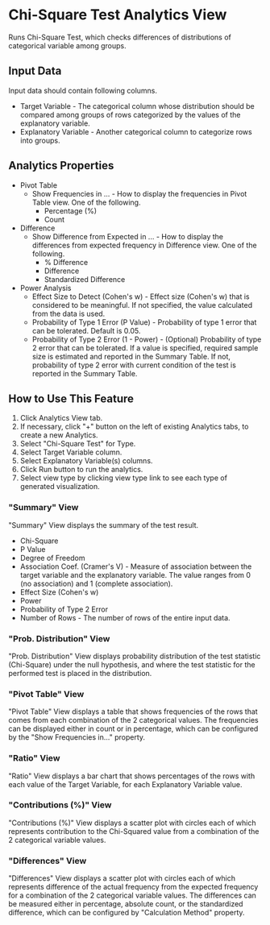 # Chi-Square Test Analytics View

Runs Chi-Square Test, which checks differences of distributions of categorical variable among groups.

## Input Data
Input data should contain following columns.

  * Target Variable - The categorical column whose distribution should be compared among groups of rows categorized by the values of the explanatory variable.
  * Explanatory Variable - Another categorical column to categorize rows into groups.

## Analytics Properties
  * Pivot Table
    * Show Frequencies in ... - How to display the frequencies in Pivot Table view. One of the following.
      * Percentage (%)
      * Count
  * Difference
    * Show Difference from Expected in ... - How to display the differences from expected frequency in Difference view. One of the following.
      * % Difference
      * Difference
      * Standardized Difference
  * Power Analysis
    * Effect Size to Detect (Cohen's w) - Effect size (Cohen's w) that is considered to be meaningful. If not specified, the value calculated from the data is used.
    * Probability of Type 1 Error (P Value) - Probability of type 1 error that can be tolerated. Default is 0.05.
    * Probability of Type 2 Error (1 - Power) - (Optional) Probability of type 2 error that can be tolerated. If a value is specified, required sample size is estimated and reported in the Summary Table. If not, probability of type 2 error with current condition of the test is reported in the Summary Table.

## How to Use This Feature
1. Click Analytics View tab.
2. If necessary, click "+" button on the left of existing Analytics tabs, to create a new Analytics.
3. Select "Chi-Square Test" for Type.
4. Select Target Variable column.
5. Select Explanatory Variable(s) columns.
6. Click Run button to run the analytics.
7. Select view type by clicking view type link to see each type of generated visualization.

### "Summary" View
"Summary" View displays the summary of the test result.

  * Chi-Square
  * P Value
  * Degree of Freedom
  * Association Coef. (Cramer's V) - Measure of association between the target variable and the explanatory variable. The value ranges from 0 (no association) and 1 (complete association).
  * Effect Size (Cohen's w)
  * Power
  * Probability of Type 2 Error
  * Number of Rows - The number of rows of the entire input data.

### "Prob. Distribution" View
"Prob. Distribution" View displays probability distribution of the test statistic (Chi-Square) under the null hypothesis, and where the test statistic for the performed test is placed in the distribution.

### "Pivot Table" View
"Pivot Table" View displays a table that shows frequencies of the rows that comes from each combination of the 2 categorical values.
The frequencies can be displayed either in count or in percentage, which can be configured by the "Show Frequencies in..." property.

### "Ratio" View
"Ratio" View displays a bar chart that shows percentages of the rows with each value of the Target Variable, for each Explanatory Variable value.

### "Contributions (%)" View
"Contributions (%)" View displays a scatter plot with circles each of which represents contribution to the Chi-Squared value from a combination of the 2 categorical variable values.

### "Differences" View
"Differences" View displays a scatter plot with circles each of which represents difference of the actual frequency from the expected frequency for a combination of the 2 categorical variable values.
The differences can be measured either in percentage, absolute count, or the standardized difference, which can be configured by "Calculation Method" property.
